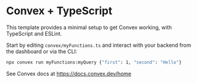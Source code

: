 # Convex + TypeScript

This template provides a minimal setup to get Convex working, with TypeScript
and ESLint.

Start by editing `convex/myFunctions.ts` and interact with your backend from the
dashboard or via the CLI:

```sh
npx convex run myFunctions:myQuery {"first": 1, "second": "Hello"}
```

See Convex docs at https://docs.convex.dev/home
